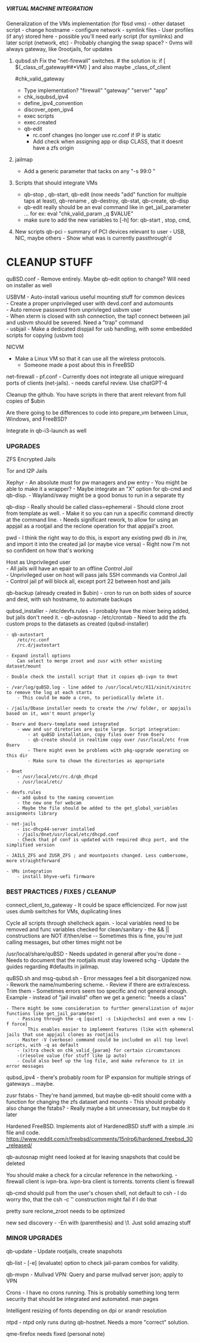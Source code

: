 
##### VIRTUAL MACHINE INTEGRATION

Generalization of the VMs implementation (for fbsd vms)
	- other dataset script
		- change hostname
		- configure network
		- symlink files
		- User profiles (if any) stored here
		- possible you'll need early script (for symlinks) and later script (network, etc)
		- Probably changing the swap space?
	- 0vms will always gateway, like 0rootjails, for updates

1. qubsd.sh 
	Fix the "net-firewall" switches.
		# the solution is: if [ ${_class_of_gateway##*VM} ] and also maybe _class_of_client

   #chk_valid_gateway
	- Type implementation?  "firewall" "gateway" "server" "app"  
	- chk_isqubsd_ipv4
	- define_ipv4_convention
	- discover_open_ipv4
	- exec scripts
	- exec.created
	- qb-edit 
		- rc.conf changes (no longer use rc.conf if IP is static
		- Add check when assigning app or disp CLASS, that it doesnt have a zfs origin 

2. jailmap
	- Add a generic parameter that tacks on any "-s 99:0 <options>" 

3. Scripts that should integrate VMs
	- qb-stop , qb-start, qb-edit (now needs "add" function for multiple taps at least), qb-rename , qb-destroy, qb-stat, qb-create, qb-disp
	- qb-edit really should be an eval command like in get_jail_parameter ... for ex: eval "chk_valid_param _q $VALUE" 
	- make sure to add the new variables to [-h] for: qb-start , stop, cmd, 

4. New scripts
	qb-pci
		- summary of PCI devices relevant to user
		- USB, NIC, maybe others
		- Show what was is currently passthrough'd

# CLEANUP STUFF

quBSD.conf 
	- Remove entirely. Maybe qb-edit option to change? Will need on installer as well 

USBVM 
	- Auto-install various useful mounting stuff for common devices     
	- Create a proper unprivileged user with devd.conf and automounts     
	- Auto remove password from unprivleged usbvm user     
	- When xterm is closed with ssh connection, the tap1 connect between jail and usbvm should be severed. Need a "trap" command     
	- usbjail - Make a dedicated dispjail for usb handling, with some embedded scripts for copying (usbvm too)

NICVM 
  - Make a Linux VM so that it can use all the wireless protocols.
     - Someone made a post about this in FreeBSD

net-firewall
	- pf.conf 
		- Currently does not integrate all unique wireguard ports of clients (net-jails).
		- needs careful review. Use chatGPT-4

Cleanup the github. You have scripts in there that arent relevant from full copies of $ubin

Are there going to be differences to code into prepare_vm between Linux, Windows, and FreeBSD?

Integrate in qb-i3-launch as well

### UPGRADES

ZFS Encrypted Jails

Tor and I2P Jails

Xephyr
	- An absolute must for pw managers and pw entry
	- You might be able to make it a wrapper?
	- Maybe integrate an "X" option for qb-cmd and qb-disp.
	- Wayland/sway might be a good bonus to run in a separate tty

qb-disp
	- Really should be called class=ephemeral
	- Should clone zroot from template as well. 
	- Make it so you can run a specific command directly at the command line.
	- Needs significant rework, to allow for using an appjail as a rootjail
     and the reclone operation for that appjail's zroot.

pwd
	- I think the right way to do this, is export any existing pwd db in /rw, and import it into the created jail (or maybe vice versa) 
	- Right now I'm not so confident on how that's working

Host as Unprivileged user     
	- All jails will have an epair to an offline *Control Jail*      
	- Unprivileged user on host will pass jails SSH commands via Control Jail     
	- Control jail pf will block all, except port 22 between host and jails     

qb-backup (already created in $ubin)
	- cron to run on both sides of source and dest, with ssh hostname, to automate backups

qubsd_installer
	- /etc/devfs.rules - I probably have the mixer being added, but jails don't need it.
	- qb-autosnap 
		- /etc/crontab
		- Need to add the zfs custom props to the datasets as created (qubsd-installer)

	- qb-autostart
		/etc/rc.conf
		/rc.d/jautostart 

	- Expand install options     
		Can select to merge zroot and zusr with other existing dataset/mount     

	- Double check the install script that it copies qb-ivpn to 0net

	- /var/log/quBSD.log - line added to /usr/local/etc/X11/xinit/xinitrc to remove the log at each startx
		- This could be made a cron, to periodically delete it.
	
	- /jails/0base installer needs to create the /rw/ folder, or appjails based on it, won't mount properly

	- 0serv and 0serv-template need integrated	
		- www and usr diretories are quite large. Script integration:
			- at quBSD installation, copy files over from 0serv
			- qb-create should in realtime copy over /usr/local/etc from 0serv
			- There might even be problems with pkg-upgrade operating on this dir
			- Make sure to chown the directories as appropriate

	- 0net
		- /usr/local/etc/rc.d/qb_dhcpd 
		- /usr/local/etc/
	
	- devfs.rules
		- add qubsd to the naming convention
		- the new one for webcam
		- Maybe the file should be added to the get_global_variables assignments library

	- net-jails
		- isc-dhcp44-server installed
		- /jails/0net/usr/local/etc/dhcpd.conf 
		- Check that pf conf is updated with required dhcp port, and the simplified version

	- JAILS_ZFS and ZUSR_ZFS ; and mountpoints changed. Less cumbersome, more straightforward
	
	- VMs integration
		- install bhyve-uefi firmware

### BEST PRACTICES / FIXES / CLEANUP

connect_client_to_gateway
	- It could be space efficiencized. For now just uses dumb switches for VMs, duplicating lines 

Cycle all scripts through shellcheck again. 
	- local variables need to be removed and func variables checked for clean/sanitary
	- the && || constructions are NOT if/then/else
		-- Sometimes this is fine, you're just calling messages, but other times might not be

/usr/local/share/quBSD 
	- Needs updated in general after you're done
	- Needs to document that the rootjails must stay lowered schg
	- Update the guides regarding #defaults in jailmap.

quBSD.sh and msg-qubsd.sh
	- Error messages feel a bit disorganized now.
		- Rework the name/numbering scheme.
		- Review if there are extra/excess. Trim them
		- Sometimes errors seem too specific and not general enough.
			Example - instead of "jail invalid" often we get a generic: "needs a class" 
		
	- There might be some consideration to further generalization of major functions like get_jail_parameter
		- Passing through the -q [quiet] -s [skipchecks] and even a new [-f force] 
			This enables easier to implement features (like with ephemeral jails that use appjail clones as rootjails
		- Master -V (verbose) command could be included on all top level scripts, with -q as default 
		- (x)tra check on chk_valid_{param} for certain circumstances
		-(r)esolve value (for stuff like ip auto)
		- Could also beef up the log file, and make reference to it in error messages

qubsd_ipv4 - there's probably room for IP expansion for multiple strings of gateways .. maybe.

zusr fstabs
	- They're hand jammed, but maybe qb-edit should come with a function for changing the zfs dataset and mounts
	- This should probably also change the fstabs? 
	- Really maybe a bit unnecessary, but maybe do it later

Hardened FreeBSD. Implements alot of HardenedBSD stuff with a simple .ini file and code.
https://www.reddit.com/r/freebsd/comments/15nlrp6/hardened_freebsd_30_released/

qb-autosnap might need looked at for leaving snapshots that could be deleted

You should make a check for a circular reference in the networking.
	- firewall client is ivpn-bra. ivpn-bra client is torrents. torrents client is firewall

qb-cmd should pull from the user's chosen shell, not default to csh
	- I do worry tho, that the csh -c '<commands>' construction might fail if I do that

pretty sure reclone_zroot needs to be optimized

new sed discovery
	- -En with (parenthesis) and \1. Just solid amazing stuff


### MINOR UPGRADES 

qb-update - Update rootjails, create snapshots

qb-list - [-e] (evaluate) option to check jail-param combos for validity.

qb-mvpn - Mullvad VPN: Query and parse mullvad server json; apply to VPN

Crons - I have no crons running. This is probably something long term security that should be integrated and automated.
man pages

Intelligent resizing of fonts depending on dpi or xrandr resolution

ntpd
	- ntpd only runs during qb-hostnet. Needs a more "correct" solution.

qme-firefox needs fixed (personal note)


